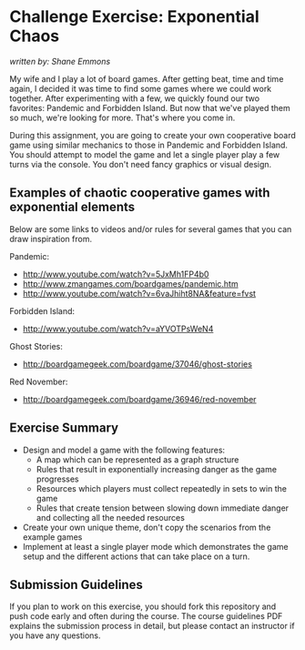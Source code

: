 Challenge Exercise: Exponential Chaos
=====================================

_written by: Shane Emmons_

My wife and I play a lot of board games. After getting beat, time and time
again, I decided it was time to find some games where we could work together.
After experimenting with a few, we quickly found our two favorites: Pandemic
and Forbidden Island. But now that we've played them so much, we're looking for
more. That's where you come in. 

During this assignment, you are going to create
your own cooperative board game using similar mechanics to those in Pandemic
and Forbidden Island. You should attempt to model the game and let a single
player play a few turns via the console. You don't need fancy graphics or
visual design.

## Examples of chaotic cooperative games with exponential elements

Below are some links to videos and/or rules for several games that you can draw
inspiration from.

Pandemic:

- http://www.youtube.com/watch?v=5JxMh1FP4b0
- http://www.zmangames.com/boardgames/pandemic.htm
- http://www.youtube.com/watch?v=6vaJhiht8NA&feature=fvst

Forbidden Island:

- http://www.youtube.com/watch?v=aYVOTPsWeN4

Ghost Stories: 

- http://boardgamegeek.com/boardgame/37046/ghost-stories

Red November: 

- http://boardgamegeek.com/boardgame/36946/red-november

## Exercise Summary

- Design and model a game with the following features:
  - A map which can be represented as a graph structure
  - Rules that result in exponentially increasing danger as the game progresses
  - Resources which players must collect repeatedly in sets to win the game
  - Rules that create tension between slowing down immediate danger and
    collecting all the needed resources
- Create your own unique theme, don't copy the scenarios from the example games
- Implement at least a single player mode which demonstrates the game setup and the
  different actions that can take place on a turn.

## Submission Guidelines

If you plan to work on this exercise, you should fork this repository 
and push code early and often during the course. The course 
guidelines PDF explains the submission process in detail, but please 
contact an instructor if you have any questions.

